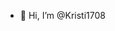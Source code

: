 - 👋 Hi, I’m @Kristi1708

<!---
Kristi1708/Kristi1708 is a ✨ special ✨ repository because its `README.md` (this file) appears on your GitHub profile.
You can click the Preview link to take a look at your changes.
--->

